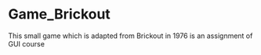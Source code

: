 # Game_Brickout
This small game which is adapted from Brickout in 1976 is an assignment of GUI course